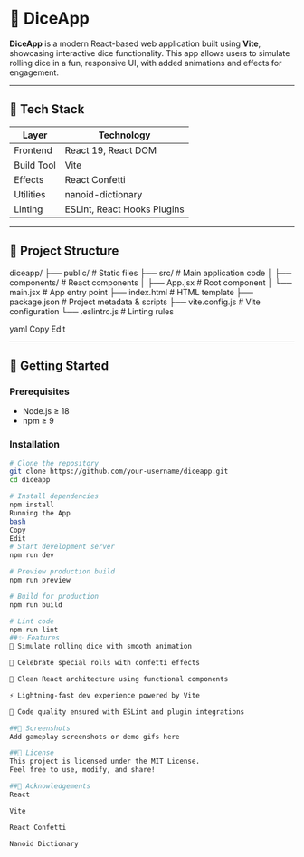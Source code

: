 # 🎲 DiceApp

**DiceApp** is a modern React-based web application built using **Vite**, showcasing interactive dice functionality. This app allows users to simulate rolling dice in a fun, responsive UI, with added animations and effects for engagement.

---

## 🚀 Tech Stack

| Layer         | Technology                      |
|---------------|----------------------------------|
| Frontend      | React 19, React DOM             |
| Build Tool    | Vite                            |
| Effects       | React Confetti                  |
| Utilities     | nanoid-dictionary               |
| Linting       | ESLint, React Hooks Plugins     |

---

## 📂 Project Structure

diceapp/
├── public/ # Static files
├── src/ # Main application code
│ ├── components/ # React components
│ ├── App.jsx # Root component
│ └── main.jsx # App entry point
├── index.html # HTML template
├── package.json # Project metadata & scripts
├── vite.config.js # Vite configuration
└── .eslintrc.js # Linting rules

yaml
Copy
Edit

---

## 🔧 Getting Started

### Prerequisites

- Node.js ≥ 18
- npm ≥ 9

### Installation

```bash
# Clone the repository
git clone https://github.com/your-username/diceapp.git
cd diceapp

# Install dependencies
npm install
Running the App
bash
Copy
Edit
# Start development server
npm run dev

# Preview production build
npm run preview

# Build for production
npm run build

# Lint code
npm run lint
##✨ Features
🎲 Simulate rolling dice with smooth animation

🎉 Celebrate special rolls with confetti effects

🧠 Clean React architecture using functional components

⚡ Lightning-fast dev experience powered by Vite

🧼 Code quality ensured with ESLint and plugin integrations

##📸 Screenshots
Add gameplay screenshots or demo gifs here

##📄 License
This project is licensed under the MIT License.
Feel free to use, modify, and share!

##🙌 Acknowledgements
React

Vite

React Confetti

Nanoid Dictionary


